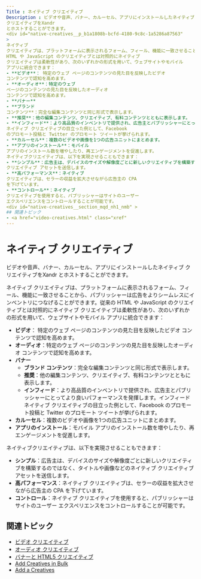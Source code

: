 ```yaml
---
Title : ネイティブ クリエイティブ
Description : ビデオや音声、バナー、カルーセル、アプリにインストールしたネイティブ
クリエイティブをXandr
とホストすることができます。
<div id="native-creatives__p_b1a1808b-bcfd-4180-9c8c-1a5286a87563"
>
ネイティブ
クリエイティブは、プラットフォームに表示されるフォーム、フィール、機能に一致させることから、パブリッシャーは広告をよりシームレスにインベントリにつなげることができます。従来の
HTML や JavaScript のクリエイティブとは対照的にネイティブ
クリエイティブは柔軟性があり、次のいずれかの形式を用いて、ウェブサイトやモバイル
アプリに統合できます：
- **ビデオ**： 特定のウェブ ページのコンテンツの見た目を反映したビデオ
コンテンツで認知を高めます。
- **オーディオ**：特定のウェブ
ページのコンテンツの見た目を反映したオーディオ
コンテンツで認知を高めます。
- **バナー**
- **ブランド
コンテンツ**：完全な編集コンテンツと同じ形式で表示します。
- **推奨**：他の編集コンテンツ、クリエイティブ、有料コンテンツとともに表示します。
- **インフィード**：より高品質のインベントリで提供され、広告主とパブリッシャーにとってより良いパフォーマンスを発揮します。インフィード
ネイティブ クリエイティブの目立った例として、Facebook
のプロモート投稿と Twitter のプロモート ツイートが挙げられます。
- **カルーセル**：複数のビデオや画像を1つの広告ユニットにまとめます。
- **アプリのインストール**：モバイル
アプリのインストール数を増やしたり、再エンゲージメントを促進します。
ネイティブクリエイティブは、以下を実現させることもできます：
- **シンプル**：広告主は、デバイスのサイズや解像度ごとに新しいクリエイティブを構築するのではなく、タイトルや画像などのネイティブ
クリエイティブ アセットを送信します。
- **高パフォーマンス**：ネイティブ
クリエイティブは、セラーの収益を拡大させながら広告主の CPA
を下げています。
- **コントロール**：ネイティブ
クリエイティブを使用すると、パブリッシャーはサイトのユーザー
エクスペリエンスをコントロールすることが可能です。
<div id="native-creatives__section_mqd_nh1_nmb" >
## 関連トピック
- <a href="video-creatives.html" class="xref"
---
```



# ネイティブ クリエイティブ



ビデオや音声、バナー、カルーセル、アプリにインストールしたネイティブ
クリエイティブをXandr
とホストすることができます。

<div id="native-creatives__p_b1a1808b-bcfd-4180-9c8c-1a5286a87563"
>

ネイティブ
クリエイティブは、プラットフォームに表示されるフォーム、フィール、機能に一致させることから、パブリッシャーは広告をよりシームレスにインベントリにつなげることができます。従来の
HTML や JavaScript のクリエイティブとは対照的にネイティブ
クリエイティブは柔軟性があり、次のいずれかの形式を用いて、ウェブサイトやモバイル
アプリに統合できます：

- **ビデオ**： 特定のウェブ ページのコンテンツの見た目を反映したビデオ
  コンテンツで認知を高めます。
- **オーディオ**：特定のウェブ
  ページのコンテンツの見た目を反映したオーディオ
  コンテンツで認知を高めます。
- **バナー**
  - **ブランド
    コンテンツ**：完全な編集コンテンツと同じ形式で表示します。
  - **推奨**：他の編集コンテンツ、クリエイティブ、有料コンテンツとともに表示します。
  - **インフィード**：より高品質のインベントリで提供され、広告主とパブリッシャーにとってより良いパフォーマンスを発揮します。インフィード
    ネイティブ クリエイティブの目立った例として、Facebook
    のプロモート投稿と Twitter のプロモート ツイートが挙げられます。
- **カルーセル**：複数のビデオや画像を1つの広告ユニットにまとめます。
- **アプリのインストール**：モバイル
  アプリのインストール数を増やしたり、再エンゲージメントを促進します。





ネイティブクリエイティブは、以下を実現させることもできます：

- **シンプル**：広告主は、デバイスのサイズや解像度ごとに新しいクリエイティブを構築するのではなく、タイトルや画像などのネイティブ
  クリエイティブ アセットを送信します。
- **高パフォーマンス**：ネイティブ
  クリエイティブは、セラーの収益を拡大させながら広告主の CPA
  を下げています。
- **コントロール**：ネイティブ
  クリエイティブを使用すると、パブリッシャーはサイトのユーザー
  エクスペリエンスをコントロールすることが可能です。



<div id="native-creatives__section_mqd_nh1_nmb" >

## 関連トピック

- <a href="video-creatives.html" class="xref"
  title="ビデオ クリエイティブを Xandr とホストしたり、サードパーティの広告サーバーを介して取引することができます。非ビデオ オーバーレイ クリエイティブなどのプレーヤーのトップに配信される非リニア クリエイティブは、サポートされていません。">ビデオ
  クリエイティブ</a>
- <a href="audio-creatives.html" class="xref"
  title="オーディオ クリエイティブを Xandr とホストしたり、従来のラジオやストリーミング ラジオ（TuneIn）、音楽ストリーミング（Spotify）、ポッドキャストに向けて作成されたサードパーティの広告サーバーを介して取引したりすることができます。">オーディオ
  クリエイティブ</a>
- <a href="banner-and-html5-creatives.html" class="xref"
  title="Xandr を利用してバナーや HTML5 などの一般的なディスプレイ クリエイティブをホストしたり、サードパーティの広告サーバーを介してトラフィックを管理したりすることが可能です。">バナーと
  HTML5 クリエイティブ</a>
- <a
  href="https://docs.xandr.com/bundle/invest_invest-standard/page/topics/add-creatives-in-bulk.html"
  class="xref" target="_blank">Add Creatives in Bulk</a>
- <a
  href="https://docs.xandr.com/bundle/invest_invest-standard/page/topics/add-a-creative.html"
  class="xref" target="_blank">Add a Creatives</a>






